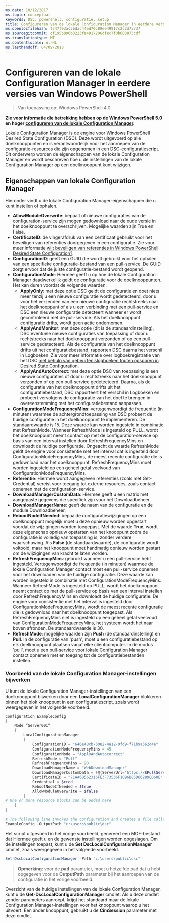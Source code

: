 ```yaml
---
ms.date: 10/12/2017
ms.topic: conceptual
keywords: DSC, powershell, configuratie, setup
title: Configureren van de lokale Configuration Manager in eerdere versies van Windows PowerShell
ms.openlocfilehash: f347f93ac36dac44ed70c89ee49917c2c2d75737
ms.sourcegitcommit: cf195b090b3223fa4917206dfec7f0b603873cdf
ms.translationtype: MT
ms.contentlocale: nl-NL
ms.lasthandoff: 04/09/2018
---
```

# <a name="configuring-the-local-configuration-manager-in-previous-versions-of-windows-powershell"></a>Configureren van de lokale Configuration Manager in eerdere versies van Windows PowerShell

>Van toepassing op: Windows PowerShell 4.0

**Zie voor informatie die betrekking hebben op de Windows PowerShell 5.0 en hoger [configureren van de lokale Configuration Manager](metaConfig.md).**

Lokale Configuration Manager is de engine voor Windows PowerShell Desired State Configuration (DSC).
Deze wordt uitgevoerd op alle doelknooppunten en is verantwoordelijk voor het aanroepen van de configuratie-resources die zijn opgenomen in een DSC-configuratiescript.
Dit onderwerp worden de eigenschappen van de lokale Configuration Manager en wordt beschreven hoe u de instellingen van de lokale Configuration Manager op een doelknooppunt kunt wijzigen.

## <a name="local-configuration-manager-properties"></a>Eigenschappen van lokale Configuration Manager

Hieronder vindt u de lokale Configuration Manager-eigenschappen die u kunt instellen of ophalen.

- **AllowModuleOverwrite**: bepaalt of nieuwe configuraties van de configuration-service zijn mogen gedownload naar de oude versie in het doelknooppunt te overschrijven. Mogelijke waarden zijn True en False.
- **CertificateID**: de vingerafdruk van een certificaat gebruikt voor het beveiligen van referenties doorgegeven in een configuratie. Zie voor meer informatie [wilt beveiligen van referenties in Windows PowerShell Desired State Configuration?](http://blogs.msdn.com/b/powershell/archive/2014/01/31/want-to-secure-credentials-in-windows-powershell-desired-state-configuration.aspx).
- **ConfigurationID**: geeft een GUID die wordt gebruikt voor het ophalen van een specifieke configuratie-bestand van een pull-service. De GUID zorgt ervoor dat de juiste configuratie-bestand wordt geopend.
- **ConfigurationMode**: Hiermee geeft u op hoe de lokale Configuration Manager daadwerkelijk geldt de configuratie voor de doelknooppunten. Het kan duren voordat de volgende waarden:
  - **ApplyOnly**: met deze optie DSC geldt de configuratie en doet niets meer tenzij u een nieuwe configuratie wordt gedetecteerd, door u voor het verzenden van een nieuwe configuratie rechtstreeks naar het doelknooppunt of als u een verbinding met een pull-service en DSC een nieuwe configuratie detecteert wanneer er wordt gecontroleerd met de pull-service. Als het doelknooppunt configuratie drifts, wordt geen actie ondernomen.
  - **ApplyAndMonitor**: met deze optie (dit is de standaardinstelling), DSC eventuele nieuwe configuraties van toepassing of door u rechtstreeks naar het doelknooppunt verzonden of op een pull-service gedetecteerd. Als de configuratie van het doelknooppunt drifts uit het configuratiebestand, rapporten DSC daarna het verschil in Logboeken. Zie voor meer informatie over logboekregistratie van het DSC [met behulp van gebeurtenislogboeken fouten opsporen in Desired State Configuration](http://blogs.msdn.com/b/powershell/archive/2014/01/03/using-event-logs-to-diagnose-errors-in-desired-state-configuration.aspx).
  - **ApplyAndAutoCorrect**: met deze optie DSC van toepassing is een nieuwe configuraties of door u rechtstreeks naar het doelknooppunt verzonden of op een pull-service gedetecteerd. Daarna, als de configuratie van het doelknooppunt drifts uit het configuratiebestand, DSC rapporteert het verschil in Logboeken en probeert vervolgens de configuratie van het doel te brengen in overeenstemming met het configuratiebestand aanpassen.
- **ConfigurationModeFrequencyMins**: vertegenwoordigt de frequentie (in minuten) waarmee de achtergrondtoepassing van DSC probeert de huidige configuratie in het doelknooppunt te implementeren. De standaardwaarde is 15. Deze waarde kan worden ingesteld in combinatie met RefreshMode. Wanneer RefreshMode is ingesteld op PULL, wordt het doelknooppunt neemt contact op met de configuration-service op basis van een interval instellen door RefreshFrequencyMins en downloadt de huidige configuratie. Ongeacht de waarde RefreshMode geldt de engine voor consistentie met het interval dat is ingesteld door ConfigurationModeFrequencyMins, de meest recente configuratie die is gedownload naar het doelknooppunt. RefreshFrequencyMins moet worden ingesteld op een geheel getal veelvoud van ConfigurationModeFrequencyMins.
- **Referentie**: Hiermee wordt aangegeven referenties (zoals met Get-Credential) vereist voor toegang tot externe resources, zoals contact opnemen met de configuration-service.
- **DownloadManagerCustomData**: Hiermee geeft u een matrix met aangepaste gegevens die specifiek zijn voor het Downloadbeheer.
- **DownloadManagerName**: geeft de naam van de configuratie en de module Downloadbeheer.
- **RebootNodeIfNeeded**: bepaalde configuratiewijzigingen op een doelknooppunt mogelijk moet u deze opnieuw worden opgestart voordat de wijzigingen worden toegepast. Met de waarde **True**, wordt deze eigenschap opnieuw opstarten van het knooppunt zodra de configuratie is volledig van toepassing is, zonder verdere waarschuwing. Als **False** (de standaardwaarde), de configuratie wordt voltooid, maar het knooppunt moet handmatig opnieuw worden gestart om de wijzigingen van kracht te laten worden.
- **RefreshFrequencyMins**: gebruikt wanneer u een pull-service hebt ingesteld. Vertegenwoordigt de frequentie (in minuten) waarmee de lokale Configuration Manager contact moet een pull-service opnemen voor het downloaden van de huidige configuratie. Deze waarde kan worden ingesteld in combinatie met ConfigurationModeFrequencyMins. Wanneer RefreshMode is ingesteld op PULL, wordt het doelknooppunt neemt contact op met de pull-service op basis van een interval instellen door RefreshFrequencyMins en downloadt de huidige configuratie. De engine voor consistentie met het interval is ingesteld door ConfigurationModeFrequencyMins, wordt de meest recente configuratie die is gedownload naar het doelknooppunt toegepast. Als RefreshFrequencyMins niet is ingesteld op een geheel getal veelvoud van ConfigurationModeFrequencyMins, het systeem wordt het naar boven afronden. De standaardwaarde is 30.
- **RefreshMode**: mogelijke waarden zijn **Push** (de standaardinstelling) en **Pull**. In de configuratie van 'push', moet u een configuratiebestand op elk doelknooppunt plaatsen vanaf elke clientcomputer. In de modus 'pull', moet u een pull-service voor lokale Configuration Manager contact opnemen met en toegang tot de configuratiebestanden instellen.

### <a name="example-of-updating-local-configuration-manager-settings"></a>Voorbeeld van de lokale Configuration Manager-instellingen bijwerken

U kunt de lokale Configuration Manager-instellingen van een doelknooppunt bijwerken door een **LocalConfigurationManager** blokkeren binnen het blok knooppunt in een configuratiescript, zoals wordt weergegeven in het volgende voorbeeld.

```powershell
Configuration ExampleConfig
{
    Node “Server001”
    {
        LocalConfigurationManager
        {
            ConfigurationID = "646e48cb-3082-4a12-9fd9-f71b9a562d4e"
            ConfigurationModeFrequencyMins = 45
            ConfigurationMode = "ApplyAndAutocorrect"
            RefreshMode = "Pull"
            RefreshFrequencyMins = 90
            DownloadManagerName = "WebDownloadManager"
            DownloadManagerCustomData = (@{ServerUrl="https://$PullService/psdscpullserver.svc"})
            CertificateID = "71AA68562316FE3F73536F1096B85D66289ED60E"
            Credential = $cred
            RebootNodeIfNeeded = $true
            AllowModuleOverwrite = $false
        }
# One or more resource blocks can be added here
    }
}

# The following line invokes the configuration and creates a file called Server001.meta.mof at the specified path
ExampleConfig -OutputPath "c:\users\public\dsc"
```

Het script uitgevoerd in het vorige voorbeeld, genereert een MOF-bestand dat Hiermee geeft u en de gewenste instellingen worden opgeslagen.
Om de instellingen toepast, kunt u de **Set DscLocalConfigurationManager** cmdlet, zoals weergegeven in het volgende voorbeeld.

```powershell
Set-DscLocalConfigurationManager -Path "c:\users\public\dsc"
```

> **Opmerking**: voor de **pad** parameter, moet u hetzelfde pad dat u hebt opgegeven voor de **OutputPath** parameter bij het aanroepen van de configuratie in het vorige voorbeeld.

Overzicht van de huidige instellingen van de lokale Configuration Manager, kunt u de **Get-DscLocalConfigurationManager** cmdlet.
Als u deze cmdlet zonder parameters aanroept, krijgt het standaard maar de lokale Configuration Manager-instellingen voor het knooppunt waarop u het uitvoert.
Een ander knooppunt, gebruikt u de **CimSession** parameter met deze cmdlet.